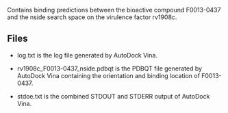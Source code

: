 Contains binding predictions between the bioactive compound F0013-0437 and the nside search space on the virulence factor rv1908c.

## Files

- log.txt is the log file generated by AutoDock Vina.

- rv1908c_F0013-0437_nside.pdbqt is the PDBQT file generated by AutoDock Vina containing the orientation and binding location of F0013-0437.

- stdoe.txt is the combined STDOUT and STDERR output of AutoDock Vina.

